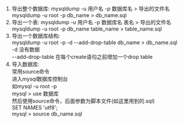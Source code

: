<ol>
<li>导出整个数据库: mysqldump -u 用户名 -p 数据库名 > 导出的文件名<br>
mysqldump -u root -p db_name > db_name.sql</li>
<li>导出一个表: mysqldump -u 用户名 -p 数据库名 表名 > 导出的文件名<br>
mysqldump -u root -p db_name table_name > table_name.sql</li>
<li>导出一个数据库结构:<br>
mysqldump -u root -p -d --add-drop-table db_name > db_name.sql<br>
-d 没有数据<br>
--add-drop-table 在每个create语句之前增加一个drop table</li>
<li>导入数据库:<br>
常用source命令<br>
进入mysql数据库控制台<br>
如mysql -u root -p<br>
mysql > use 数据库<br>
然后使用source命令，后面参数为脚本文件(如这里用到的.sql)<br>
SET NAMES 'utf8';<br>
mysql > source db_name.sql</li>
</ol>